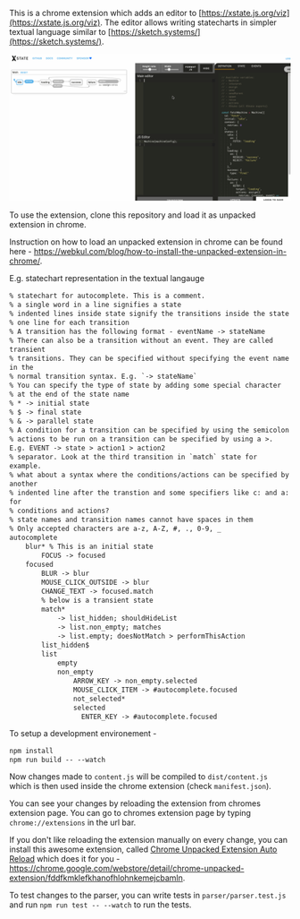 This is a chrome extension which adds an editor to [https://xstate.js.org/viz](https://xstate.js.org/viz). The editor allows writing statecharts in simpler textual language similar to [https://sketch.systems/](https://sketch.systems/).

![Textual statechart gif](images/sketch_to_xstate_viz.gif)

To use the extension, clone this repository and load it as unpacked extension in chrome. 

Instruction on how to load an unpacked extension in chrome can be found here - https://webkul.com/blog/how-to-install-the-unpacked-extension-in-chrome/.

E.g. statechart representation in the textual langauge 

```
% statechart for autocomplete. This is a comment.
% a single word in a line signifies a state
% indented lines inside state signify the transitions inside the state
% one line for each transition
% A transition has the following format - eventName -> stateName
% There can also be a transition without an event. They are called transient
% transitions. They can be specified without specifying the event name in the
% normal transition syntax. E.g. `-> stateName` 
% You can specify the type of state by adding some special character
% at the end of the state name
% * -> initial state
% $ -> final state
% & -> parallel state
% A condition for a transition can be specified by using the semicolon 
% actions to be run on a transition can be specified by using a >. E.g. EVENT -> state > action1 > action2
% separator. Look at the third transition in `match` state for example.
% what about a syntax where the conditions/actions can be specified by another
% indented line after the transtion and some specifiers like c: and a: for
% conditions and actions?
% state names and transition names cannot have spaces in them
% Only accepted characters are a-z, A-Z, #, ., 0-9, _
autocomplete
    blur* % This is an initial state
        FOCUS -> focused
    focused
        BLUR -> blur
        MOUSE_CLICK_OUTSIDE -> blur
        CHANGE_TEXT -> focused.match
        % below is a transient state
        match*
            -> list_hidden; shouldHideList
            -> list.non_empty; matches
            -> list.empty; doesNotMatch > performThisAction
        list_hidden$
        list
            empty
            non_empty
                ARROW_KEY -> non_empty.selected
                MOUSE_CLICK_ITEM -> #autocomplete.focused
                not_selected*
                selected
                  ENTER_KEY -> #autocomplete.focused
```

To setup a development environement - 

```
npm install
npm run build -- --watch
```

Now changes made to `content.js` will be compiled to `dist/content.js` which is then used inside the chrome extension (check `manifest.json`).

You can see your changes by reloading the extension from chromes extension page. You can go to chromes extension page by typing `chrome://extensions` in the url bar.

If you don't like reloading the extension manually on every change, you can install this awesome extension, called [Chrome Unpacked Extension Auto Reload](https://chrome.google.com/webstore/detail/chrome-unpacked-extension/fddfkmklefkhanofhlohnkemejcbamln) which does it for you - https://chrome.google.com/webstore/detail/chrome-unpacked-extension/fddfkmklefkhanofhlohnkemejcbamln.

To test changes to the parser, you can write tests in `parser/parser.test.js` and run `npm run test -- --watch` to run the tests.
